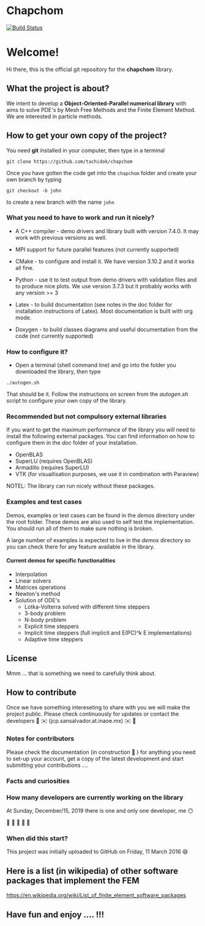 # Chapchom

[![Build Status](https://travis-ci.org/tachidok/chapchom.svg?branch=master)](https://travis-ci.org/tachidok/chapchom)

# Welcome!
Hi there, this is the official git repository for the **chapchom**
library.

## What the project is about?
We intent to develop a **Object-Oriented-Parallel numerical library**
with aims to solve PDE's by Mesh Free Methods and the Finite Element
Method. We are interested in particle methods.

## How to get your own copy of the project?

You need **git** installed in your computer, then type in a terminal

```shell
git clone https://github.com/tachidok/chapchom
```

Once you have gotten the code get into the `chapchom` folder and create your own branch by typing

```shell
git checkout -b john
```
to create a new branch with the name `john`

### What you need to have to work and run it nicely?
* A C++ compiler - demo drivers and library built with version
  7.4.0. It may work with previous versions as well.
  
* MPI support for future parallel features (not currently supported)

* CMake - to configure and install it. We have version 3.10.2 and it
  works all fine.

* Python - use it to test output from demo drivers with validation
  files and to produce nice plots. We use version 3.7.3 but it
  probably works with any version >= 3

* Latex - to build documentation (see notes in the doc folder for
  installation instructions of Latex). Most documentation is built
  with org mode.

* Doxygen - to build classes diagrams and useful documentation from
  the code (not currently supported)

### How to configure it?
* Open a terminal (shell command line) and go into the folder you
  downloaded the library, then type

```shell
./autogen.sh
```

That should be it. Follow the instructions on screen from the
_autogen.sh_ script to configure your own copy of the library.

### Recommended but not compulsory external libraries
If you want to get the maximum performance of the library you will
need to install the following external packages. You can find
information on how to configure them in the _doc_ folder of your
installation.

* OpenBLAS
* SuperLU (requires OpenBLAS)
* Armadillo (requires SuperLU)
* VTK (for visuallisation purposes, we use it in combination with
  Paraview)
  
NOTEL: The library can run nicely without these packages.

### Examples and test cases

Demos, examples or test cases can be found in the _demos_ directory
under the root folder. These demos are also used to self test the
implementation. You should run all of them to make sure nothing is
broken.

A large number of examples is expected to live in the _demos_
directory so you can check there for any feature available in the
library.

#### Current demos for specific functionalities
* Interpolation
* Linear solvers
* Matrices operations
* Newton's method
* Solution of ODE's
  * Lotka-Volterra solved with different time steppers
  * 3-body problem
  * N-body problem
  * Explicit time steppers
  * Implicit time steppers (full implicit and E(PC)^k E
    implementations)
  * Adaptive time steppers

## License

Mmm ... that is something we need to carefully think about.

## How to contribute

Once we have something intereseting to share with you we will  make the
project public. Please check continuously for updates or contact the
developers :construction: :envelope: (jcp.sansalvador.at.inaoe.mx) :envelope: :construction:

### Notes for contributors
Please check the documentation (in construction :construction: ) for anything you need to
set-up your account, get a copy of the latest development and start
submitting your contributions ....

### Facts and curiosities

### How many developers are currently working on the library

At Sunday, December/15, 2019 there is one and only one developer, me
:no_mouth:

:construction: :construction: :construction: :construction: :construction:

### When did this start?
This project was initially uploaded to GitHub on Friday, 11 March 2016
:smile:

## Here is a list (in wikipedia) of other software packages that implement the FEM

https://en.wikipedia.org/wiki/List_of_finite_element_software_packages

## Have fun and enjoy .... !!!

